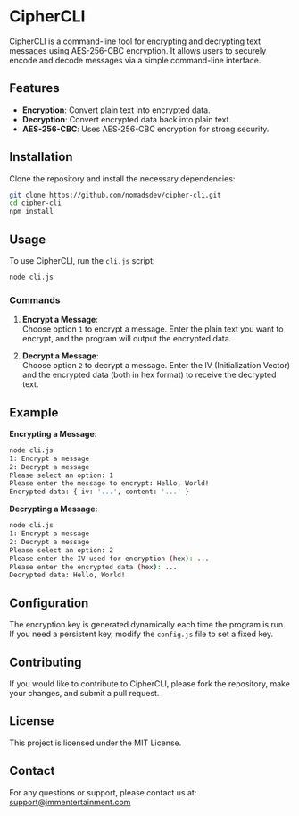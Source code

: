 # CipherCLI

CipherCLI is a command-line tool for encrypting and decrypting text messages using AES-256-CBC encryption. It allows users to securely encode and decode messages via a simple command-line interface.

## Features

- **Encryption**: Convert plain text into encrypted data.
- **Decryption**: Convert encrypted data back into plain text.
- **AES-256-CBC**: Uses AES-256-CBC encryption for strong security.

## Installation

Clone the repository and install the necessary dependencies:

```bash
git clone https://github.com/nomadsdev/cipher-cli.git
cd cipher-cli
npm install
```

## Usage

To use CipherCLI, run the `cli.js` script:

```bash
node cli.js
```

### Commands

1. **Encrypt a Message**:  
   Choose option `1` to encrypt a message. Enter the plain text you want to encrypt, and the program will output the encrypted data.

2. **Decrypt a Message**:  
   Choose option `2` to decrypt a message. Enter the IV (Initialization Vector) and the encrypted data (both in hex format) to receive the decrypted text.

## Example

**Encrypting a Message:**

```bash
node cli.js
1: Encrypt a message
2: Decrypt a message
Please select an option: 1
Please enter the message to encrypt: Hello, World!
Encrypted data: { iv: '...', content: '...' }
```

**Decrypting a Message:**

```bash
node cli.js
1: Encrypt a message
2: Decrypt a message
Please select an option: 2
Please enter the IV used for encryption (hex): ...
Please enter the encrypted data (hex): ...
Decrypted data: Hello, World!
```

## Configuration

The encryption key is generated dynamically each time the program is run. If you need a persistent key, modify the `config.js` file to set a fixed key.

## Contributing

If you would like to contribute to CipherCLI, please fork the repository, make your changes, and submit a pull request. 

## License

This project is licensed under the MIT License.

## Contact

For any questions or support, please contact us at: [support@jmmentertainment.com](mailto:support@jmmentertainment.com)
